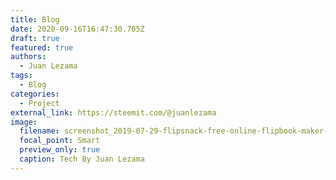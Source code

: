 ```yaml
---
title: Blog
date: 2020-09-16T16:47:30.705Z
draft: true
featured: true
authors:
  - Juan Lezama
tags:
  - Blog
categories:
  - Project
external_link: https://steemit.com/@juanlezama
image:
  filename: screenshot_2019-07-29-flipsnack-free-online-flipbook-maker-easy-pdf-to-html5.png
  focal_point: Smart
  preview_only: true
  caption: Tech By Juan Lezama
---
```

